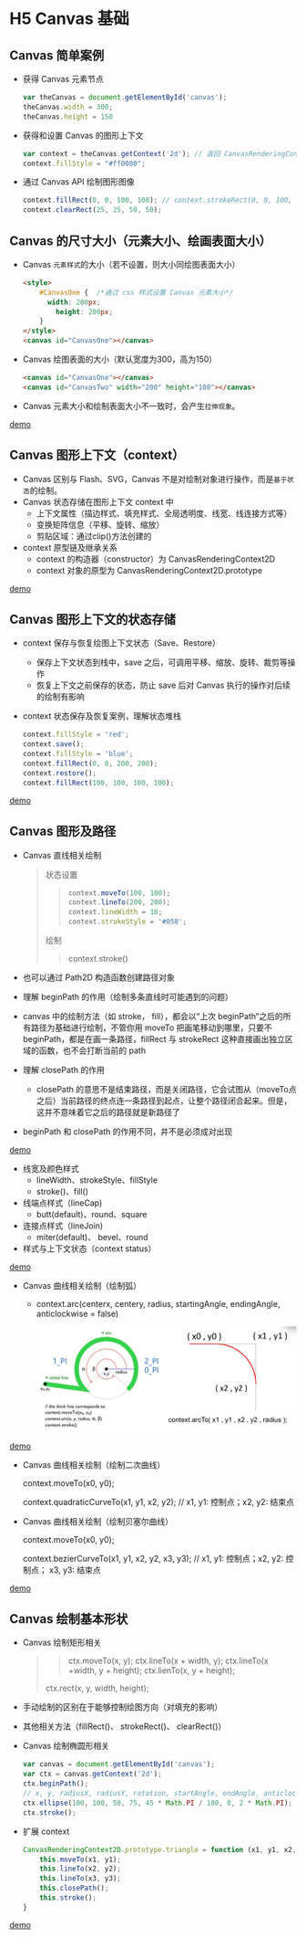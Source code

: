 # H5 Canvas 基础

##  Canvas 简单案例

- 获得 Canvas 元素节点

  ```JavaScript
  var theCanvas = document.getElementById('canvas');
  theCanvas.width = 300;
  theCanvas.height = 150
  ```

- 获得和设置 Canvas 的图形上下文

  ```javascript
  var context = theCanvas.getContext('2d'); // 返回 CanvasRenderingContext2D 对象
  context.fillStyle = "#ff0000";
  ```

- 通过 Canvas API 绘制图形图像

  ```javascript
  context.fillRect(0, 0, 100, 100); // context.strokeRect(0, 0, 100, 100); 注意顺序的影响
  context.clearRect(25, 25, 50, 50);
  ```

## Canvas 的尺寸大小（元素大小、绘画表面大小）

- Canvas `元素样式`的大小（若不设置，则大小同绘图表面大小）

  ```html
  <style>
      #CanvasOne {	/*通过 css 样式设置 Canvas 元素大小*/
  		width: 200px;
          height: 200px;
      }
  </style>
  <canvas id="CanvasOne"></canvas>
  ```

- Canvas 绘图表面的大小（默认宽度为300，高为150）

  ```html
  <canvas id="CanvasOne"></canvas>
  <canvas id="CanvasTwo" width="200" height="100"></canvas>
  ```

- Canvas 元素大小和绘制表面大小不一致时，会产生`拉伸现象`。

[demo](https://github.com/hewq/course-H5-Animation-and-Game-Development/blob/master/ch02/LS02/LS02_01.html)

## Canvas 图形上下文（context）

- Canvas 区别与 Flash、SVG，Canvas 不是对绘制对象进行操作，而是`基于状态`的绘制。
- Canvas 状态存储在图形上下文 context 中
  - 上下文属性（描边样式、填充样式、全局透明度、线宽、线连接方式等）
  - 变换矩阵信息（平移、旋转、缩放）
  - 剪贴区域：通过clip()方法创建的
- context 原型链及继承关系
  - context 的构造器（constructor）为 CanvasRenderingContext2D
  - context 对象的原型为 CanvasRenderingContext2D.prototype

[demo](https://github.com/hewq/course-H5-Animation-and-Game-Development/blob/master/ch02/LS02/LS02_02.html)

## Canvas 图形上下文的状态存储

- context 保存与恢复绘图上下文状态（Save、Restore）

  - 保存上下文状态到栈中，save 之后，可调用平移、缩放、旋转、裁剪等操作
  - 恢复上下文之前保存的状态，防止 save 后对 Canvas 执行的操作对后续的绘制有影响

- context 状态保存及恢复案例，理解状态堆栈

  ```javascript
  context.fillStyle = 'red';
  context.save();
  context.fillStyle = 'blue';
  context.fillRect(0, 0, 200, 200);
  context.restore();
  context.fillRect(100, 100, 100, 100);
  ```

[demo](https://github.com/hewq/course-H5-Animation-and-Game-Development/blob/master/ch02/LS02/LS02_03.html)

## Canvas 图形及路径

- Canvas 直线相关绘制

  > 状态设置
  >
  > > ```javascript
  > > context.moveTo(100, 100);
  > > context.lineTo(200, 200);
  > > context.lineWidth = 10;
  > > context.strokeStyle = '#058';
  > > ```
  >
  > 绘制
  >
  > >context.stroke()

- 也可以通过 Path2D 构造函数创建路径对象

-  理解 beginPath 的作用（绘制多条直线时可能遇到的问题）

  - canvas 中的绘制方法（如 stroke， fill），都会以“上次 beginPath“之后的所有路径为基础进行绘制，不管你用 moveTo 把画笔移动到哪里，只要不 beginPath，都是在画一条路径，fillRect 与 strokeRect 这种直接画出独立区域的函数，也不会打断当前的 path

- 理解 closePath 的作用

  - closePath 的意思不是结束路径，而是关闭路径，它会试图从（moveTo点之后）当前路径的终点连一条路径到起点，让整个路径闭合起来。但是，这并不意味着它之后的路径就是新路径了

- beginPath 和 closePath 的作用不同，并不是必须成对出现

[demo](https://github.com/hewq/course-H5-Animation-and-Game-Development/blob/master/ch02/LS02/LS02_04.html)

- 线宽及颜色样式
  - lineWidth、strokeStyle、fillStyle
  - stroke()、fill()
- 线端点样式（lineCap)
  - butt(default)、round、square
- 连接点样式（lineJoin)
  - miter(default)、 bevel、round
- 样式与上下文状态（context status）

[demo](https://github.com/hewq/course-H5-Animation-and-Game-Development/blob/master/ch02/LS02/LS02_05.html)

- Canvas 曲线相关绘制（绘制弧）

  - context.arc(centerx, centery, radius, startingAngle, endingAngle, anticlockwise = false)

    ![](./arc.png)

[demo](https://github.com/hewq/course-H5-Animation-and-Game-Development/blob/master/ch02/LS02/LS02_06.html)

- Canvas 曲线相关绘制（绘制二次曲线）

  context.moveTo(x0, y0);

  context.quadraticCurveTo(x1, y1, x2, y2);  // x1, y1: 控制点；x2, y2: 结束点

- Canvas 曲线相关绘制（绘制贝塞尔曲线）

  context.moveTo(x0, y0);

  context.bezierCurveTo(x1, y1, x2, y2, x3, y3);  // x1, y1: 控制点；x2, y2: 控制点； x3, y3: 结束点

[demo](https://github.com/hewq/course-H5-Animation-and-Game-Development/blob/master/ch02/LS02/LS02_07.html)

## Canvas 绘制基本形状

- Canvas 绘制矩形相关

  > > ctx.moveTo(x, y);
  > > ctx.lineTo(x + width, y);
  > > ctx.lineTo(x +width, y + height);
  > > ctx.lienTo(x, y + height);
  >
  > ctx.rect(x, y, width, height);

- 手动绘制的区别在于能够控制绘图方向（对填充的影响）

- 其他相关方法（fillRect()、 strokeRect()、 clearRect()）

- Canvas 绘制椭圆形相关

  ```javascript
  var canvas = document.getElementById('canvas');
  var ctx = canvas.getContext('2d');
  ctx.beginPath();
  // x, y, radiusX, radiusY, rotation, startAngle, endAngle, anticlockwise(默认为false)
  ctx.ellipse(100, 100, 50, 75, 45 * Math.PI / 180, 0, 2 * Math.PI); // 倾斜45度角
  ctx.stroke();
  ```

- 扩展 context

  ```javascript
  CanvasRenderingContext2D.prototype.triangle = function (x1, y1, x2, y2, x3, y3) {
      this.moveTo(x1, y1);
      this.lineTo(x2, y2);
      this.lineTo(x3, y3);
      this.closePath();
      this.stroke();
  }
  ```

[demo](https://github.com/hewq/course-H5-Animation-and-Game-Development/blob/master/ch02/LS02/LS02_08.html)